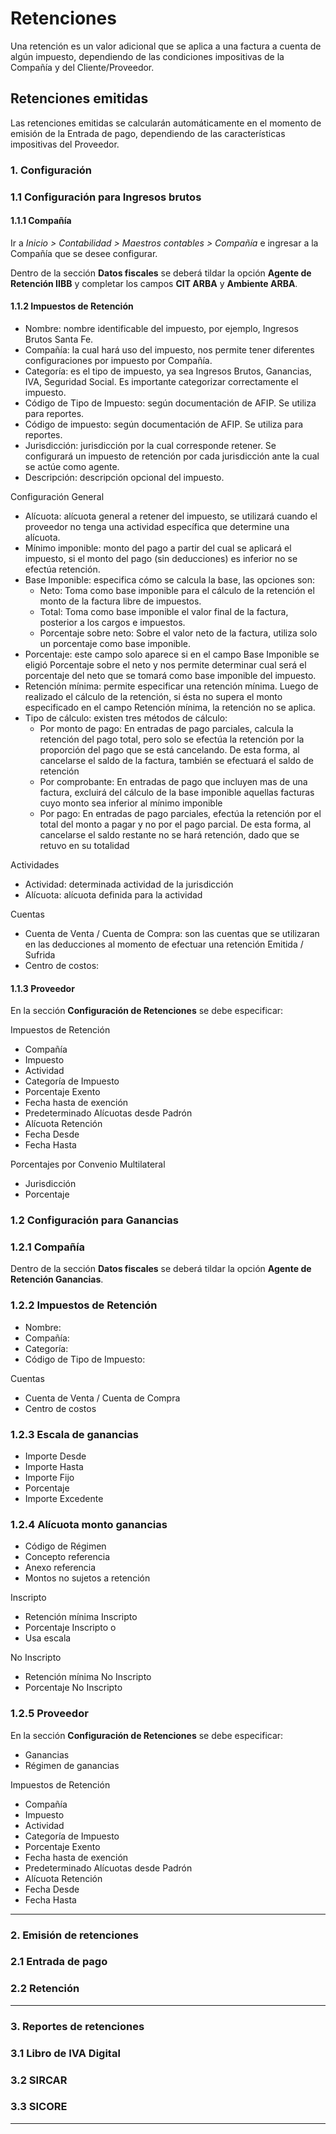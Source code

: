 # Retenciones

Una retención es un valor adicional que se aplica a una factura a cuenta de algún impuesto, dependiendo de las condiciones impositivas de la Compañía y del Cliente/Proveedor.

## Retenciones emitidas

Las retenciones emitidas se calcularán automáticamente en el momento de emisión de la Entrada de pago, dependiendo de las características impositivas del Proveedor.

### 1. Configuración

### 1.1 Configuración para Ingresos brutos

#### 1.1.1 Compañía

Ir a *Inicio > Contabilidad > Maestros contables > Compañía* e ingresar a la Compañía que se desee configurar.

Dentro de la sección **Datos fiscales** se deberá tildar la opción **Agente de Retención IIBB** y completar los campos **CIT ARBA** y **Ambiente ARBA**.

#### 1.1.2 Impuestos de Retención
  - Nombre: nombre identificable del impuesto, por ejemplo, Ingresos Brutos Santa Fe.
  - Compañía: la cual hará uso del impuesto, nos permite tener diferentes configuraciones por impuesto por Compañía.
  - Categoría: es el tipo de impuesto, ya sea Ingresos Brutos, Ganancias, IVA, Seguridad Social. Es importante categorizar correctamente el impuesto.
  - Código de Tipo de Impuesto: según documentación de AFIP. Se utiliza para reportes.
  - Código de impuesto: según documentación de AFIP. Se utiliza para reportes.
  - Jurisdicción: jurisdicción por la cual corresponde retener. Se configurará un impuesto de retención por cada jurisdicción ante la cual se actúe como agente.
  - Descripción:  descripción opcional del impuesto.

Configuración General
   - Alícuota: alícuota general a retener del impuesto, se utilizará cuando el proveedor no tenga una actividad específica que determine una alícuota.
   - Mínimo imponible: monto del pago a partir del cual se aplicará el impuesto, si el monto del pago (sin deducciones) es inferior no se efectúa retención.
   - Base Imponible: especifica cómo se calcula la base, las opciones son: 
     - Neto: Toma como base imponible para el cálculo de la retención el monto de la factura libre de impuestos.  
     - Total: Toma como base imponible el valor final de la factura, posterior a los cargos e impuestos. 
     - Porcentaje sobre neto: Sobre el valor neto de la factura, utiliza solo un porcentaje como base imponible. 
   - Porcentaje: este campo solo aparece si en el campo Base Imponible se eligió Porcentaje sobre el neto y nos permite determinar cual será el porcentaje del neto que se tomará como base imponible del impuesto.
   - Retención mínima: permite especificar una retención mínima. Luego de realizado el cálculo de la retención, si ésta no supera el monto especificado en el campo Retención mínima, la retención no se aplica.
   - Tipo de cálculo: existen tres métodos de cálculo:
      - Por monto de pago: En entradas de pago parciales, calcula la retención del pago total, pero solo se efectúa la retención por la proporción del pago que se está cancelando. De esta forma, al cancelarse el saldo de la factura, también se efectuará el saldo de retención 
       - Por comprobante: En entradas de pago que incluyen mas de una factura, excluirá del cálculo de la base imponible aquellas facturas cuyo monto sea inferior al mínimo imponible 
      - Por pago: En entradas de pago parciales, efectúa la retención por el total del monto a pagar y no por el pago parcial. De esta forma, al cancelarse el saldo restante no se hará retención, dado que se retuvo en su totalidad 

 Actividades
   - Actividad: determinada actividad de la jurisdicción
   - Alícuota: alícuota definida para la actividad
 
Cuentas
  - Cuenta de Venta / Cuenta de Compra: son las cuentas que se utilizaran en las deducciones al momento de efectuar una retención Emitida / Sufrida
  - Centro de costos: 

#### 1.1.3 Proveedor

En la sección **Configuración de Retenciones** se debe especificar:

Impuestos de Retención
- Compañía
- Impuesto
- Actividad
- Categoría de Impuesto
- Porcentaje Exento
- Fecha hasta de exención
- Predeterminado
Alícuotas desde Padrón
- Alícuota Retención
- Fecha Desde
- Fecha Hasta

Porcentajes por Convenio Multilateral
- Jurisdicción
- Porcentaje


### 1.2 Configuración para Ganancias

### 1.2.1 Compañía

Dentro de la sección **Datos fiscales** se deberá tildar la opción **Agente de Retención Ganancias**.

### 1.2.2 Impuestos de Retención
  - Nombre: 
  - Compañía: 
  - Categoría: 
  - Código de Tipo de Impuesto: 
 
 
Cuentas
  - Cuenta de Venta / Cuenta de Compra
  - Centro de costos

### 1.2.3 Escala de ganancias

- Importe Desde
- Importe Hasta
- Importe Fijo
- Porcentaje
- Importe Excedente

### 1.2.4 Alícuota monto ganancias

- Código de Régimen
- Concepto referencia
- Anexo referencia
- Montos no sujetos a retención

Inscripto
- Retención mínima Inscripto
- Porcentaje Inscripto
o
- Usa escala

No Inscripto
- Retención mínima No Inscripto
- Porcentaje No Inscripto

### 1.2.5 Proveedor

En la sección **Configuración de Retenciones** se debe especificar:

- Ganancias
- Régimen de ganancias

Impuestos de Retención
- Compañía
- Impuesto
- Actividad
- Categoría de Impuesto
- Porcentaje Exento
- Fecha hasta de exención
- Predeterminado
Alícuotas desde Padrón
- Alícuota Retención
- Fecha Desde
- Fecha Hasta

---

### 2. Emisión de retenciones

### 2.1 Entrada de pago



### 2.2 Retención

---

### 3. Reportes de retenciones

### 3.1 Libro de IVA Digital



### 3.2 SIRCAR



### 3.3 SICORE


***
